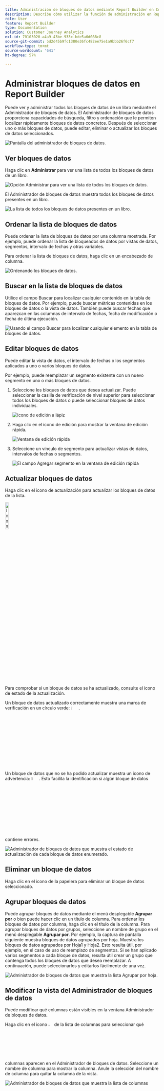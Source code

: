 ```yaml
---
title: Administración de bloques de datos mediante Report Builder en Customer Journey Analytics
description: Describe cómo utilizar la función de administración en Report Builder
role: User
feature: Report Builder
type: Documentation
solution: Customer Journey Analytics
exl-id: 70103020-a4a9-43be-933c-bde5a6d088c8
source-git-commit: bd2d45b9fc1380e36fc482ee75e1a9bbb26f6cf7
workflow-type: tm+mt
source-wordcount: '641'
ht-degree: 57%

---
```


# Administrar bloques de datos en Report Builder

Puede ver y administrar todos los bloques de datos de un libro mediante el Administrador de bloques de datos. El Administrador de bloques de datos proporciona capacidades de búsqueda, filtro y ordenación que le permiten localizar rápidamente bloques de datos concretos. Después de seleccionar uno o más bloques de datos, puede editar, eliminar o actualizar los bloques de datos seleccionados.

![Pantalla del administrador de bloques de datos.](./assets/image52.png)

## Ver bloques de datos

Haga clic en **Administrar** para ver una lista de todos los bloques de datos de un libro.


![Opción Administrar para ver una lista de todos los bloques de datos.](./assets/image53.png)

El Administrador de bloques de datos muestra todos los bloques de datos presentes en un libro. 

![La lista de todos los bloques de datos presentes en un libro.](./assets/image52.png)

## Ordenar la lista de bloques de datos

Puede ordenar la lista de bloques de datos por una columna mostrada. Por ejemplo, puede ordenar la lista de bloqueados de datos por vistas de datos, segmentos, intervalo de fechas y otras variables.

Para ordenar la lista de bloques de datos, haga clic en un encabezado de columna.

![Ordenando los bloques de datos.](./assets/image54.png)

## Buscar en la lista de bloques de datos

Utilice el campo Buscar para localizar cualquier contenido en la tabla de bloques de datos. Por ejemplo, puede buscar métricas contenidas en los bloques de datos o la vista de datos. También puede buscar fechas que aparezcan en las columnas de intervalo de fechas, fecha de modificación o fecha de última ejecución.

![Usando el campo Buscar para localizar cualquier elemento en la tabla de bloques de datos.](./assets/image55.png)

## Editar bloques de datos

Puede editar la vista de datos, el intervalo de fechas o los segmentos aplicados a uno o varios bloques de datos.

Por ejemplo, puede reemplazar un segmento existente con un nuevo segmento en uno o más bloques de datos.

1. Seleccione los bloques de datos que desea actualizar. Puede seleccionar la casilla de verificación de nivel superior para seleccionar todos los bloques de datos o puede seleccionar bloques de datos individuales.

   ![Icono de edición a lápiz](./assets/image56.png)

1. Haga clic en el icono de edición para mostrar la ventana de edición rápida.

   ![Ventana de edición rápida](./assets/image58.png)

1. Seleccione un vínculo de segmento para actualizar vistas de datos, intervalos de fechas o segmentos.

   ![El campo Agregar segmento en la ventana de edición rápida](./assets/image59.png)

## Actualizar bloques de datos

Haga clic en el icono de actualización para actualizar los bloques de datos de la lista.

<img src="./assets/refresh-icon.png" width="15%" alt="Icono Actualizar"/>

Para comprobar si un bloque de datos se ha actualizado, consulte el icono de estado de la actualización.

Un bloque de datos actualizado correctamente muestra una marca de verificación en un círculo verde: <img src="./assets/refresh-success.png" width="5%" alt="Círculo verde con icono de marca de verificación"/>.

Un bloque de datos que no se ha podido actualizar muestra un icono de advertencia: <img src="./assets/refresh-failure.png" width="5%" alt="Triángulo rojo con signo de exclamación"/>. Esto facilita la identificación si algún bloque de datos contiene errores.


![Administrador de bloques de datos que muestra el estado de actualización de cada bloque de datos enumerado.](./assets/image512.png)

## Eliminar un bloque de datos

Haga clic en el icono de la papelera para eliminar un bloque de datos seleccionado.

## Agrupar bloques de datos

Puede agrupar bloques de datos mediante el menú desplegable **Agrupar por** o bien puede hacer clic en un título de columna. Para ordenar los bloques de datos por columna, haga clic en el título de la columna. Para agrupar bloques de datos por grupos, seleccione un nombre de grupo en el menú desplegable **Agrupar por**. Por ejemplo, la captura de pantalla siguiente muestra bloques de datos agrupados por hoja. Muestra los bloques de datos agrupados por Hoja1 y Hoja2.  Esto resulta útil, por ejemplo, en el caso de uso de reemplazo de segmentos. Si se han aplicado varios segmentos a cada bloque de datos, resulta útil crear un grupo que contenga todos los bloques de datos que desea reemplazar. A continuación, puede seleccionarlos y editarlos fácilmente de una vez.

![Administrador de bloques de datos que muestra la lista Agrupar por hoja.](./assets/group-data-blocks.png)

## Modificar la vista del Administrador de bloques de datos

Puede modificar qué columnas están visibles en la ventana Administrador de bloques de datos.


Haga clic en el icono  <img src="./assets/image515.png" width="3%" alt="Icono de lista de columnas"/> de la lista de columnas para seleccionar qué columnas aparecen en el Administrador de bloques de datos. Seleccione un nombre de columna para mostrar la columna. Anule la selección del nombre de columna para quitar la columna de la vista.

![Administrador de bloques de datos que muestra la lista de columnas](./assets/image516.png)
